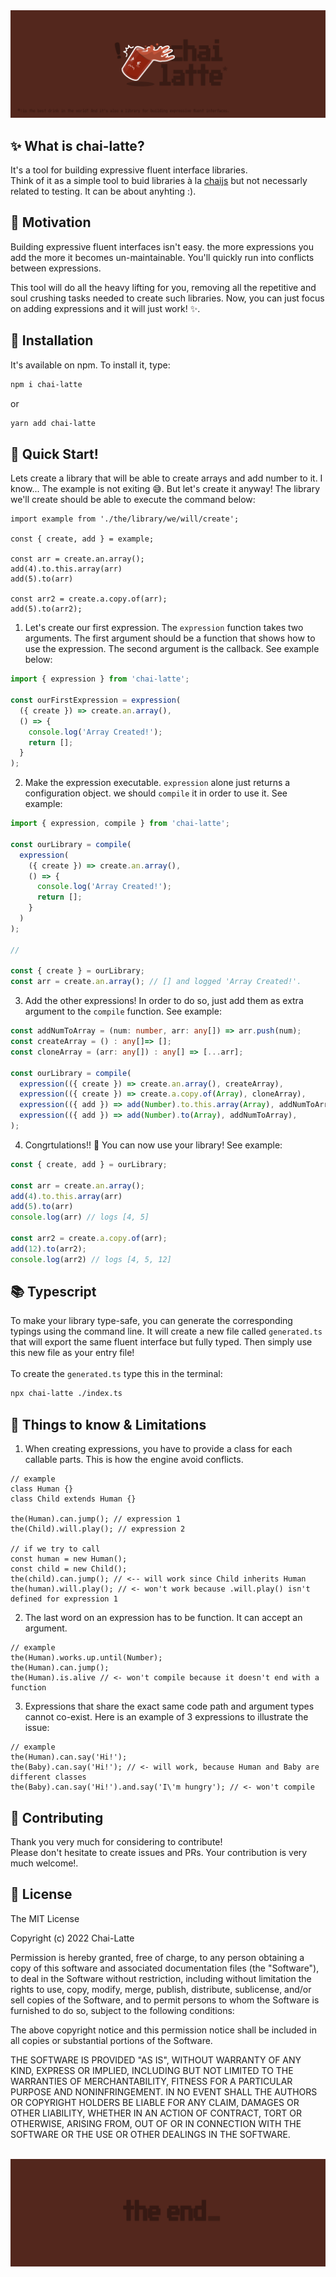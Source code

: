 <img src="https://raw.githubusercontent.com/iliasbhal/chai-latte/main/public/repo_hero.png" />

## ✨ What is chai-latte?

It's a tool for building expressive fluent interface libraries. <br/>
Think of it as a simple tool to buid libraries à la [chaijs](https://www.chaijs.com/) but not necessarly related to testing. It can be about anyhting :).

## 🤔 Motivation

<p>Building expressive fluent interfaces isn't easy. the more expressions you add the more it becomes un-maintainable. You'll quickly run into conflicts between expressions.</p>
<p>This tool will do all the heavy lifting for you, removing all the repetitive and soul crushing tasks needed to create such libraries. Now, you can just focus on adding expressions and it will just work! ✨.</p>


## 🔌 Installation
It's available on npm. To install it, type:

```sh
npm i chai-latte
```
or
```sh
yarn add chai-latte
```

## :rocket: Quick Start!

Lets create a library that will be able to create arrays and add number to it.
I know... The example is not exiting 😅. But let's create it anyway! The library we'll create should be able to execute the command below:

```tsx
import example from './the/library/we/will/create';

const { create, add } = example;

const arr = create.an.array();
add(4).to.this.array(arr)
add(5).to(arr)

const arr2 = create.a.copy.of(arr);
add(5).to(arr2);
```

1. Let's create our first expression. The `expression` function takes two arguments. The first argument should be a function that shows how to use the expression. The second argument is the callback. See example below:

```ts
import { expression } from 'chai-latte';

const ourFirstExpression = expression(
  ({ create }) => create.an.array(), 
  () => {
    console.log('Array Created!');
    return [];
  }
);
```

2. Make the expression executable. `expression` alone just returns a configuration object. we should `compile` it in order to use it. See example:

```ts
import { expression, compile } from 'chai-latte';

const ourLibrary = compile(
  expression(
    ({ create }) => create.an.array(), 
    () => {
      console.log('Array Created!');
      return [];
    }
  )
);

// 

const { create } = ourLibrary;
const arr = create.an.array(); // [] and logged 'Array Created!'.
```

3. Add the other expressions! In order to do so, just add them as extra argument to the `compile` function. See example:

```ts
const addNumToArray = (num: number, arr: any[]) => arr.push(num);
const createArray = () : any[]=> [];
const cloneArray = (arr: any[]) : any[] => [...arr];

const ourLibrary = compile(
  expression(({ create }) => create.an.array(), createArray),
  expression(({ create }) => create.a.copy.of(Array), cloneArray),
  expression(({ add }) => add(Number).to.this.array(Array), addNumToArray),
  expression(({ add }) => add(Number).to(Array), addNumToArray),
);
```
4. Congrtulations!! 🎉 You can now use your library! See example:

```ts
const { create, add } = ourLibrary;

const arr = create.an.array();
add(4).to.this.array(arr)
add(5).to(arr)
console.log(arr) // logs [4, 5]

const arr2 = create.a.copy.of(arr);
add(12).to(arr2);
console.log(arr2) // logs [4, 5, 12]
```

## 📚 Typescript
To make your library type-safe, you can generate the corresponding typings using the command line. It will create a new file called `generated.ts` that will export the same fluent interface but fully typed. Then simply use this new file as your entry file!<br/><br/>
To create the `generated.ts` type this in the terminal:

```sh
npx chai-latte ./index.ts
```

## 🙈 Things to know & Limitations

1. When creating expressions, you have to provide a class for each callable parts. This is how the engine avoid conflicts.
```tsx
// example
class Human {}
class Child extends Human {}

the(Human).can.jump(); // expression 1
the(Child).will.play(); // expression 2

// if we try to call
const human = new Human();
const child = new Child();
the(child).can.jump(); // <-- will work since Child inherits Human
the(human).will.play(); // <- won't work because .will.play() isn't defined for expression 1
```
2. The last word on an expression has to be function. It can accept an argument.
```tsx
// example
the(Human).works.up.until(Number);
the(Human).can.jump();
the(Human).is.alive // <- won't compile because it doesn't end with a function
```

3. Expressions that share the exact same code path and argument types cannot co-exist. Here is an example of 3 expressions to illustrate the issue:
```tsx
// example
the(Human).can.say('Hi!');
the(Baby).can.say('Hi!'); // <- will work, because Human and Baby are different classes
the(Baby).can.say('Hi!').and.say('I\'m hungry'); // <- won't compile
```
## :handshake: Contributing

Thank you very much for considering to contribute! <br />
Please don't hesitate to create issues and PRs. Your contribution is very much welcome!.

## :book: License

The MIT License

Copyright (c) 2022 Chai-Latte

Permission is hereby granted, free of charge, to any person obtaining a copy
of this software and associated documentation files (the "Software"), to deal
in the Software without restriction, including without limitation the rights
to use, copy, modify, merge, publish, distribute, sublicense, and/or sell
copies of the Software, and to permit persons to whom the Software is
furnished to do so, subject to the following conditions:

The above copyright notice and this permission notice shall be included in all
copies or substantial portions of the Software.

THE SOFTWARE IS PROVIDED "AS IS", WITHOUT WARRANTY OF ANY KIND, EXPRESS OR
IMPLIED, INCLUDING BUT NOT LIMITED TO THE WARRANTIES OF MERCHANTABILITY,
FITNESS FOR A PARTICULAR PURPOSE AND NONINFRINGEMENT. IN NO EVENT SHALL THE
AUTHORS OR COPYRIGHT HOLDERS BE LIABLE FOR ANY CLAIM, DAMAGES OR OTHER
LIABILITY, WHETHER IN AN ACTION OF CONTRACT, TORT OR OTHERWISE, ARISING FROM,
OUT OF OR IN CONNECTION WITH THE SOFTWARE OR THE USE OR OTHER DEALINGS IN THE
SOFTWARE.

<br />
<img src="https://raw.githubusercontent.com/iliasbhal/chai-latte/main/public/repo_footer.png" />
<br />
